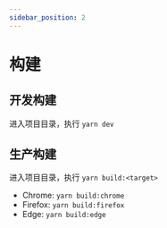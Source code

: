 ```yaml
---
sidebar_position: 2
---
```


# 构建


## 开发构建

进入项目目录，执行 `yarn dev`


## 生产构建

进入项目目录，执行 `yarn build:<target>`

- Chrome: `yarn build:chrome`
- Firefox: `yarn build:firefox`
- Edge: `yarn build:edge`